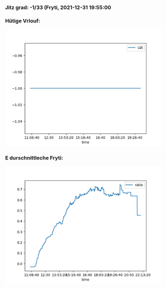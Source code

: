 ### Jitz grad: -1/33 (Fryti, 2021-12-31 19:55:00

### Hütige Vrlouf:
![Graph](Today.png)

### E durschnittleche Fryti:
![Graph](Fryti.png)